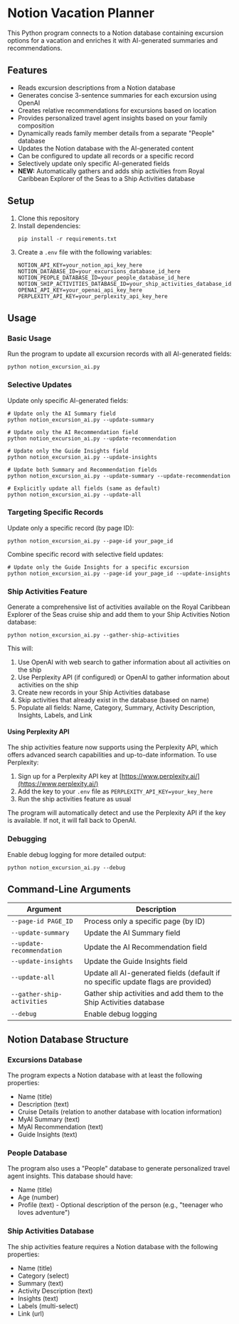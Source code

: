# Notion Vacation Planner

This Python program connects to a Notion database containing excursion options for a vacation and enriches it with AI-generated summaries and recommendations.

## Features

- Reads excursion descriptions from a Notion database
- Generates concise 3-sentence summaries for each excursion using OpenAI
- Creates relative recommendations for excursions based on location
- Provides personalized travel agent insights based on your family composition
- Dynamically reads family member details from a separate "People" database
- Updates the Notion database with the AI-generated content
- Can be configured to update all records or a specific record
- Selectively update only specific AI-generated fields
- **NEW:** Automatically gathers and adds ship activities from Royal Caribbean Explorer of the Seas to a Ship Activities database

## Setup

1. Clone this repository
2. Install dependencies:
   ```
   pip install -r requirements.txt
   ```
3. Create a `.env` file with the following variables:
   ```
   NOTION_API_KEY=your_notion_api_key_here
   NOTION_DATABASE_ID=your_excursions_database_id_here
   NOTION_PEOPLE_DATABASE_ID=your_people_database_id_here
   NOTION_SHIP_ACTIVITIES_DATABASE_ID=your_ship_activities_database_id_here
   OPENAI_API_KEY=your_openai_api_key_here
   PERPLEXITY_API_KEY=your_perplexity_api_key_here
   ```

## Usage

### Basic Usage

Run the program to update all excursion records with all AI-generated fields:
```
python notion_excursion_ai.py
```

### Selective Updates

Update only specific AI-generated fields:
```
# Update only the AI Summary field
python notion_excursion_ai.py --update-summary

# Update only the AI Recommendation field
python notion_excursion_ai.py --update-recommendation

# Update only the Guide Insights field
python notion_excursion_ai.py --update-insights

# Update both Summary and Recommendation fields
python notion_excursion_ai.py --update-summary --update-recommendation

# Explicitly update all fields (same as default)
python notion_excursion_ai.py --update-all
```

### Targeting Specific Records

Update only a specific record (by page ID):
```
python notion_excursion_ai.py --page-id your_page_id
```

Combine specific record with selective field updates:
```
# Update only the Guide Insights for a specific excursion
python notion_excursion_ai.py --page-id your_page_id --update-insights
```

### Ship Activities Feature

Generate a comprehensive list of activities available on the Royal Caribbean Explorer of the Seas cruise ship and add them to your Ship Activities Notion database:
```
python notion_excursion_ai.py --gather-ship-activities
```

This will:
1. Use OpenAI with web search to gather information about all activities on the ship
2. Use Perplexity API (if configured) or OpenAI to gather information about activities on the ship
3. Create new records in your Ship Activities database
4. Skip activities that already exist in the database (based on name)
5. Populate all fields: Name, Category, Summary, Activity Description, Insights, Labels, and Link

#### Using Perplexity API

The ship activities feature now supports using the Perplexity API, which offers advanced search capabilities and up-to-date information. To use Perplexity:

1. Sign up for a Perplexity API key at [https://www.perplexity.ai/](https://www.perplexity.ai/)
2. Add the key to your `.env` file as `PERPLEXITY_API_KEY=your_key_here`
3. Run the ship activities feature as usual

The program will automatically detect and use the Perplexity API if the key is available. If not, it will fall back to OpenAI.

### Debugging

Enable debug logging for more detailed output:
```
python notion_excursion_ai.py --debug
```

## Command-Line Arguments

| Argument | Description |
|----------|-------------|
| `--page-id PAGE_ID` | Process only a specific page (by ID) |
| `--update-summary` | Update the AI Summary field |
| `--update-recommendation` | Update the AI Recommendation field |
| `--update-insights` | Update the Guide Insights field |
| `--update-all` | Update all AI-generated fields (default if no specific update flags are provided) |
| `--gather-ship-activities` | Gather ship activities and add them to the Ship Activities database |
| `--debug` | Enable debug logging |

## Notion Database Structure

### Excursions Database

The program expects a Notion database with at least the following properties:
- Name (title)
- Description (text)
- Cruise Details (relation to another database with location information)
- MyAI Summary (text)
- MyAI Recommendation (text)
- Guide Insights (text)

### People Database

The program also uses a "People" database to generate personalized travel agent insights. This database should have:
- Name (title)
- Age (number)
- Profile (text) - Optional description of the person (e.g., "teenager who loves adventure")

### Ship Activities Database

The ship activities feature requires a Notion database with the following properties:
- Name (title)
- Category (select)
- Summary (text)
- Activity Description (text)
- Insights (text)
- Labels (multi-select)
- Link (url) 